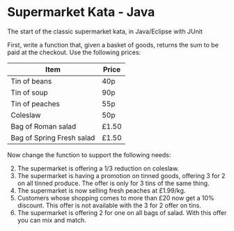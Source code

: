# Supermarket Kata - Java
The start of the classic supermarket kata, in Java/Eclipse with JUnit

First, write a function that, given a basket of goods, returns the sum to be paid at the checkout.
Use the following prices:


Item | Price
-----------|---------
Tin of beans | 40p
Tin of soup	| 90p
Tin of peaches | 55p
Coleslaw | 50p
Bag of Roman salad | £1.50
Bag of Spring Fresh salad | £1.50

Now change the function to support the following needs:

2.	The supermarket is offering a 1/3 reduction on coleslaw. 
3.	The supermarket is having a promotion on tinned goods, offering 3 for 2 on all tinned produce. The offer is only for 3 tins of the same thing. 
4.	The supermarket is now selling fresh peaches at £1.99/kg.
5.	Customers whose shopping comes to more than £20 now get a 10% discount. This offer is not available with the 3 for 2 offer on tins.
6.	The supermarket is offering 2 for one on all bags of salad. With this offer you can mix and match. 
